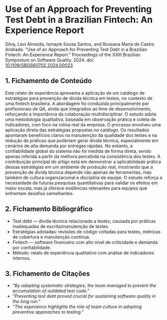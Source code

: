 # Use of an Approach for Preventing Test Debt in a Brazilian Fintech: An Experience Report

Silva, Levi Almeida, Ismayle Sousa Santos, and Rossana Maria de Castro Andrade. "Use of an Approach for Preventing Test Debt in a Brazilian Fintech: An Experience Report." Proceedings of the XXIII Brazilian Symposium on Software Quality. 2024. doi: [10.1109/SBQS60702.2024.00023](https://doi.org/10.1109/SBQS60702.2024.00023)

## 1. Fichamento de Conteúdo

Este relato de experiência apresenta a aplicação de um catálogo de estratégias para prevenção de dívida técnica em testes, no contexto de uma fintech brasileira. A abordagem foi conduzida principalmente por profissionais de QA, ainda que integrados ao time de desenvolvimento, reforçando a importância da colaboração multidisciplinar. O estudo adota uma metodologia qualitativa, baseada em observação prática e coleta de indicadores, com foco na rotina real da empresa. O processo envolveu uma  aplicação direta das estratégias propostas no catálogo. Os resultados apontaram benefícios claros na manutenção da qualidade dos testes e na redução de práticas que poderiam gerar dívida técnica, especialmente em cenários de alta demanda por entregas rápidas. No entanto, a confiabilidade global do sistema não foi medida de forma direta, sendo apenas inferida a partir da melhora percebida na consistência dos testes. A contribuição principal do artigo está em demonstrar a aplicabilidade prática dessas estratégias em um ambiente de produção real, mostrando que a prevenção de dívida técnica depende não apenas de ferramentas, mas também de cultura organizacional e disciplina de equipe. O estudo reforça a necessidade de futuras pesquisas quantitativas para validar os efeitos em maior escala, mas já oferece evidências relevantes para equipes que enfrentam desafios semelhantes.

## 2. Fichamento Bibliográfico

* Test debt — dívida técnica relacionada a testes, causada por práticas inadequadas de escrita/manutenção de testes.
* Estratégias adotadas: revisões de código voltadas para testes, métricas de cobertura e manutenção contínua.
* Fintech — software financeiro com alto nível de criticidade e demanda por confiabilidade.
* Método: relato de experiência qualitativo com análise de indicadores internos.

## 3. Fichamento de Citações

* _"By adopting systematic strategies, the team managed to prevent the accumulation of outdated test code."_
* _"Preventing test debt proved crucial for sustaining software quality in the long run."_
* _"The experience highlights the role of team culture in adopting preventive approaches to testing."_
